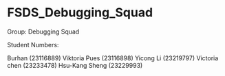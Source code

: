 # FSDS_Debugging_Squad
Group: Debugging Squad

Student Numbers:

Burhan (23116889)
Viktoria Pues (23116898)
Yicong Li (23219797)
Victoria chen (23233478)
Hsu-Kang Sheng (23229993)
